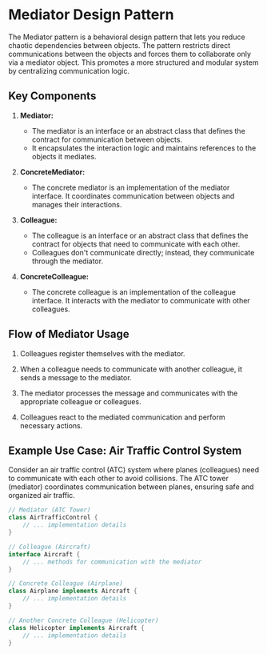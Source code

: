 # Mediator Design Pattern

The Mediator pattern is a behavioral design pattern that lets you reduce chaotic dependencies between objects. The pattern restricts direct communications between the objects and forces them to collaborate only via a mediator object. This promotes a more structured and modular system by centralizing communication logic.

## Key Components

1. **Mediator:**

   - The mediator is an interface or an abstract class that defines the contract for communication between objects.
   - It encapsulates the interaction logic and maintains references to the objects it mediates.

2. **ConcreteMediator:**

   - The concrete mediator is an implementation of the mediator interface. It coordinates communication between objects and manages their interactions.

3. **Colleague:**

   - The colleague is an interface or an abstract class that defines the contract for objects that need to communicate with each other.
   - Colleagues don't communicate directly; instead, they communicate through the mediator.

4. **ConcreteColleague:**
   - The concrete colleague is an implementation of the colleague interface. It interacts with the mediator to communicate with other colleagues.

## Flow of Mediator Usage

1. Colleagues register themselves with the mediator.

2. When a colleague needs to communicate with another colleague, it sends a message to the mediator.

3. The mediator processes the message and communicates with the appropriate colleague or colleagues.

4. Colleagues react to the mediated communication and perform necessary actions.

## Example Use Case: Air Traffic Control System

Consider an air traffic control (ATC) system where planes (colleagues) need to communicate with each other to avoid collisions. The ATC tower (mediator) coordinates communication between planes, ensuring safe and organized air traffic.

```java
// Mediator (ATC Tower)
class AirTrafficControl {
    // ... implementation details
}

// Colleague (Aircraft)
interface Aircraft {
    // ... methods for communication with the mediator
}

// Concrete Colleague (Airplane)
class Airplane implements Aircraft {
    // ... implementation details
}

// Another Concrete Colleague (Helicopter)
class Helicopter implements Aircraft {
    // ... implementation details
}
```
